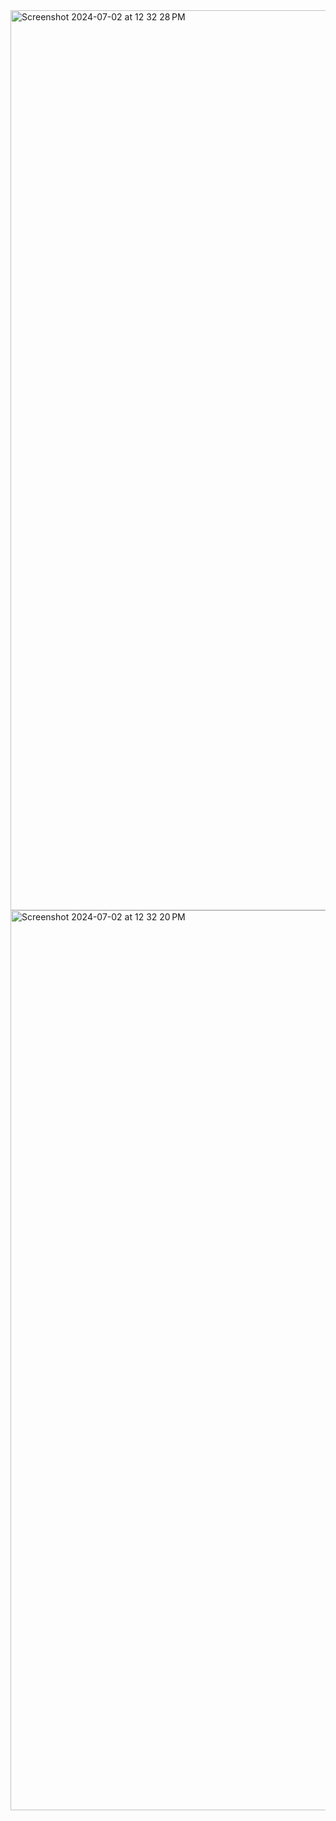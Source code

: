 <img width="1440" alt="Screenshot 2024-07-02 at 12 32 28 PM" src="https://github.com/SameeraMS/Student-Manage-Html/assets/137902086/28d137de-b535-4793-8196-b6e3f35bff05">
<img width="1440" alt="Screenshot 2024-07-02 at 12 32 20 PM" src="https://github.com/SameeraMS/Student-Manage-Html/assets/137902086/e193eaf4-f6f2-427b-9e24-b7a8d0df3b85">
